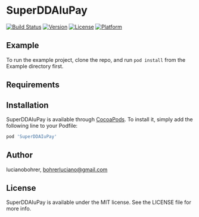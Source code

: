# SuperDDAIuPay

[![Build Status](https://travis-ci.com/lucianobohrer/superdda-iupay.svg?branch=develop)](https://travis-ci.com/lucianobohrer/superdda-iupay)
[![Version](https://img.shields.io/cocoapods/v/SuperDDAIuPay.svg?style=flat)](https://cocoapods.org/pods/SuperDDAIuPay)
[![License](https://img.shields.io/cocoapods/l/SuperDDAIuPay.svg?style=flat)](https://cocoapods.org/pods/SuperDDAIuPay)
[![Platform](https://img.shields.io/cocoapods/p/SuperDDAIuPay.svg?style=flat)](https://cocoapods.org/pods/SuperDDAIuPay)

## Example

To run the example project, clone the repo, and run `pod install` from the Example directory first.

## Requirements

## Installation

SuperDDAIuPay is available through [CocoaPods](https://cocoapods.org). To install
it, simply add the following line to your Podfile:

```ruby
pod 'SuperDDAIuPay'
```

## Author

lucianobohrer, bohrerluciano@gmail.com

## License

SuperDDAIuPay is available under the MIT license. See the LICENSE file for more info.
